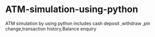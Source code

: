 # ATM-simulation-using-python
ATM simulation by using python includes cash deposit ,withdraw ,pin change,transaction history,Balance enquiry 
